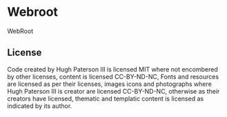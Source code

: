 # Webroot
WebRoot

## License
Code created by Hugh Paterson III is licensed MIT where not encombered by other licenses, content is licensed CC-BY-ND-NC, Fonts and resources are licensed as per their licenses, images icons and photographs where Hugh Paterson III is creator are licensed CC-BY-ND-NC, otherwise as their creators have licensed, thematic and templatic content is licensed as indicated by its author.
